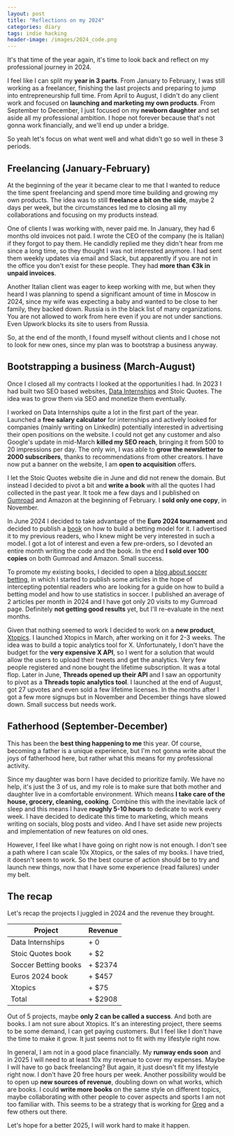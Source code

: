 ```yaml
---
layout: post
title: "Reflections on my 2024"
categories: diary
tags: indie hacking
header-image: /images/2024_code.png
---
```


It's that time of the year again, it's time to look back and reflect on my professional journey in 2024.

I feel like I can split my **year in 3 parts**. From January to February, I was still working as a freelancer, finishing the last projects and preparing to jump into entrepreneurship full time. From April to August, I didn't do any client work and focused on **launching and marketing my own products**. From September to December, I just focused on my **newborn daughter** and set aside all my professional ambition. I hope not forever because that's not gonna work financially, and we'll end up under a bridge.

So yeah let's focus on what went well and what didn't go so well in these 3 periods.

## Freelancing (January-February)

At the beginning of the year it became clear to me that I wanted to reduce the time spent freelancing and spend more time building and growing my own products. The idea was to still **freelance a bit on the side**, maybe 2 days per week, but the circumstances led me to closing all my collaborations and focusing on my products instead.

One of clients I was working with, never paid me. In January, they had 6 months old invoices not paid. I wrote the CEO of the company (he is Italian) if they forgot to pay them. He candidly replied me they didn't hear from me since a long time, so they thought I was not interested anymore. I had sent them weekly updates via email and Slack, but apparently if you are not in the office you don't exist for these people. They had **more than €3k in unpaid invoices**.

Another Italian client was eager to keep working with me, but when they heard I was planning to spend a significant amount of time in Moscow in 2024, since my wife was expecting a baby and wanted to be close to her family, they backed down. Russia is in the black list of many organizations. You are not allowed to work from here even if you are not under sanctions. Even Upwork blocks its site to users from Russia.

So, at the end of the month, I found myself without clients and I chose not to look for new ones, since my plan was to bootstrap a business anyway.

## Bootstrapping a business (March-August)

Once I closed all my contracts I looked at the opportunities I had. In 2023 I had built two SEO based websites, [Data Internships][datainternships] and Stoic Quotes. The idea was to grow them via SEO and monetize them eventually.

I worked on Data Internships quite a lot in the first part of the year. Launched a **free salary calculator** for internships and actively looked for companies (mainly writing on LinkedIn) potentially interested in advertising their open positions on the website. I could not get any customer and also Google's update in mid-March **killed my SEO reach**, bringing it from 500 to 20 impressions per day. The only win, I was able to **grow the newsletter to 2000 subscribers**, thanks to recommendations from other creators. I have now put a banner on the website, I am **open to acquisition** offers.

I let the Stoic Quotes website die in June and did not renew the domain. But instead I decided to pivot a bit and **write a book** with all the quotes I had collected in the past year. It took me a few days and I published on [Gumroad][stoicquotes-gumroad] and Amazon at the beginning of February. I **sold only one copy**, in November.

In June 2024 I decided to take advantage of the **Euro 2024 tournament** and decided to publish a [book][euro2024-gumroad] on how to build a betting model for it. I advertised it to my previous readers, who I knew might be very interested in such a model. I got a lot of interest and even a few pre-orders, so I devoted an entire month writing the code and the book. In the end **I sold over 100 copies** on both Gumroad and Amazon. Small success.

To promote my existing books, I decided to open a [blog about soccer betting][soccrbets], in which I started to publish some articles in the hope of intercepting potential readers who are looking for a guide on how to build a betting model and how to use statistics in soccer. I published an average of 2 articles per month in 2024 and I have got only 20 visits to my Gumroad page. Definitely **not getting good results** yet, but I'll re-evaluate in the next months.

Given that nothing seemed to work I decided to work on a **new product**, [Xtopics][xtopics]. I launched Xtopics in March, after working on it for 2-3 weeks. The idea was to build a topic analytics tool for X. Unfortunately, I don't have the budget for the **very expensive X API**, so I went for a solution that would allow the users to upload their tweets and get the analytics. Very few people registered and none bought the lifetime subscription. It was a total flop. Later in June, **Threads opened up their API** and I saw an opportunity to pivot as a **Threads topic analytics tool**. I launched at the end of August, got 27 upvotes and even sold a few lifetime licenses. In the months after I got a few more signups but in November and December things have slowed down. Small success but needs work.

## Fatherhood (September-December)

This has been the **best thing happening to me** this year. Of course, becoming a father is a unique experience, but I'm not gonna write about the joys of fatherhood here, but rather what this means for my professional activity.

Since my daughter was born I have decided to prioritize family. We have no help, it's just the 3 of us, and my role is to make sure that both mother and daughter live in a comfortable environment. Which means **I take care of the house, grocery, cleaning, cooking**. Combine this with the inevitable lack of sleep and this means I have **roughly 5-10 hours** to dedicate to work every week. I have decided to dedicate this time to marketing, which means writing on socials, blog posts and video. And I have set aside new projects and implementation of new features on old ones.

However, I feel like what I have going on right now is not enough. I don't see a path where I can scale 10x Xtopics, or the sales of my books. I have tried, it doesn't seem to work. So the best course of action should be to try and launch new things, now that I have some experience (read failures) under my belt.

## The recap

Let's recap the projects I juggled in 2024 and the revenue they brought.

| Project              | Revenue |
| -------------------- | ------- |
| Data Internships     | + 0     |
| Stoic Quotes book    | + $2    |
| Soccer Betting books | + $2374 |
| Euros 2024 book      | + $457  |
| Xtopics              | + $75   |
| Total                | + $2908 |

Out of 5 projects, maybe **only 2 can be called a success**. And both are books. I am not sure about Xtopics. It's an interesting project, there seems to be some demand, I can get paying customers. But I feel like I don't have the time to make it grow. It just seems not to fit with my lifestyle right now.

In general, I am not in a good place financially. My **runway ends soon** and in 2025 I will need to at least 10x my revenue to cover my expenses. Maybe I will have to go back freelancing? But again, it just doesn't fit my lifestyle right now. I don't have 20 free hours per week. Another possibility would be to open up **new sources of revenue**, doubling down on what works, which are books. I could **write more books** on the same style on different topics, maybe collaborating with other people to cover aspects and sports I am not too familiar with. This seems to be a strategy that is working for [Greg][greg-lim-x] and a few others out there.

Let's hope for a better 2025, I will work hard to make it happen.

[soccrbets]: https://soccrbets.com
[xtopics]: https://xtopics.co
[datainternships]: https://datainternships.co
[stoicquotes-gumroad]: https://tropianhs.gumroad.com/l/stoicquotes
[euro2024-gumroad]: https://tropianhs.gumroad.com/l/euro2024
[greg-lim-x]: https://x.com/greglim81

